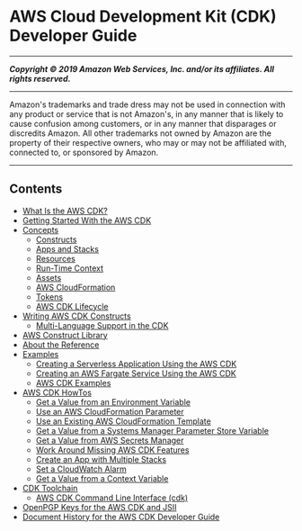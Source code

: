 # AWS Cloud Development Kit (CDK) Developer Guide

-----
*****Copyright &copy; 2019 Amazon Web Services, Inc. and/or its affiliates. All rights reserved.*****

-----
Amazon's trademarks and trade dress may not be used in 
     connection with any product or service that is not Amazon's, 
     in any manner that is likely to cause confusion among customers, 
     or in any manner that disparages or discredits Amazon. All other 
     trademarks not owned by Amazon are the property of their respective
     owners, who may or may not be affiliated with, connected to, or 
     sponsored by Amazon.

-----
## Contents
+ [What Is the AWS CDK?](what-is.md)
+ [Getting Started With the AWS CDK](getting_started.md)
+ [Concepts](core_concepts.md)
   + [Constructs](constructs.md)
   + [Apps and Stacks](apps_and_stacks.md)
   + [Resources](resources.md)
   + [Run-Time Context](context.md)
   + [Assets](assets.md)
   + [AWS CloudFormation](cloudformation.md)
   + [Tokens](tokens.md)
   + [AWS CDK Lifecycle](lifecycle.md)
+ [Writing AWS CDK Constructs](writing_constructs.md)
   + [Multi-Language Support in the CDK](multiple_languages.md)
+ [AWS Construct Library](aws_construct_lib.md)
+ [About the Reference](reference.md)
+ [Examples](examples.md)
   + [Creating a Serverless Application Using the AWS CDK](serverless_example.md)
   + [Creating an AWS Fargate Service Using the AWS CDK](ecs_example.md)
   + [AWS CDK Examples](about_examples.md)
+ [AWS CDK HowTos](how_tos.md)
   + [Get a Value from an Environment Variable](get_env_var.md)
   + [Use an AWS CloudFormation Parameter](get_cfn_param.md)
   + [Use an Existing AWS CloudFormation Template](use_cfn_template.md)
   + [Get a Value from a Systems Manager Parameter Store Variable](get_ssm_value.md)
   + [Get a Value from AWS Secrets Manager](passing_secrets_manager.md)
   + [Work Around Missing AWS CDK Features](cfn_layer.md)
   + [Create an App with Multiple Stacks](stack_how_to_create_multiple_stacks.md)
   + [Set a CloudWatch Alarm](how_to_set_cw_alarm.md)
   + [Get a Value from a Context Variable](get_context_var.md)
+ [CDK Toolchain](tools.md)
   + [AWS CDK Command Line Interface (cdk)](cli.md)
+ [OpenPGP Keys for the AWS CDK and JSII](pgp-keys.md)
+ [Document History for the AWS CDK Developer Guide](doc-history.md)